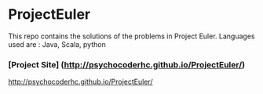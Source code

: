ProjectEuler
============

This repo contains the solutions of the problems in Project Euler. Languages used are : Java, Scala, python

### [Project Site] (http://psychocoderhc.github.io/ProjectEuler/)


http://psychocoderhc.github.io/ProjectEuler/
